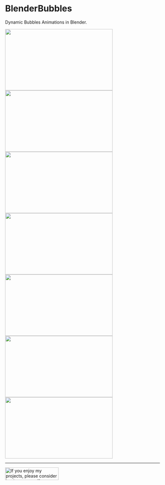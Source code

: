 # BlenderBubbles

Dynamic Bubbles Animations in Blender.




<img src="https://github.com/Ladydiana/BlenderBubbles/blob/main/media/transparent-particle.gif" width="350" height="200" /> <img src="https://github.com/Ladydiana/BlenderBubbles/blob/main/media/gradient-pink-particles.gif" width="350" height="200" />
<img src="https://github.com/Ladydiana/BlenderBubbles/blob/main/media/transparent-sunset-bkg.gif" width="350" height="200" /> <img src="https://github.com/Ladydiana/BlenderBubbles/blob/main/media/transparent-mountains.gif" width="350" height="200" />
<img src="https://github.com/Ladydiana/BlenderBubbles/blob/main/media/translucent-silver.gif" width="350" height="200" /> <img src="https://github.com/Ladydiana/BlenderBubbles/blob/main/media/translucent-gold.gif" width="350" height="200" />
<img src="https://github.com/Ladydiana/BlenderBubbles/blob/main/media/blue-transparent-rotation.gif" width="350" height="200" />


---
<a href="https://www.buymeacoffee.com/Ladyd1ana" target="_blank"><img src="https://cdn.buymeacoffee.com/buttons/default-blue.png" alt="If you enjoy my projects, please consider buying me a coffee" height="41" width="174"></a>
